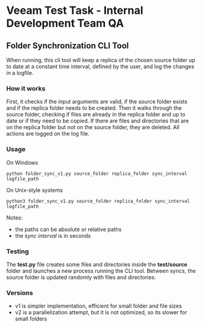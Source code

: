 # Veeam Test Task - Internal Development Team QA

## Folder Synchronization CLI Tool

When running, this cli tool will keep a replica of the chosen source folder up to date at a constant time interval, defined by the user, and log the changes in a logfile.

### How it works

First, it checks if the input arguments are valid, if the source folder exists and if the replica folder needs to be created. Then it walks through the source folder, checking if files are already in the replica folder and up to date or if they need to be copied. If there are files and directories that are on the replica folder but not on the source folder, they are deleted. All actions are logged on the log file.

### Usage

On Windows

```
python folder_sync_v1.py source_folder replica_folder sync_interval logfile_path
```

On Unix-style systems
```
python3 folder_sync_v1.py source_folder replica_folder sync_interval logfile_path
```

Notes:
- the paths can be absolute or relative paths
- the *sync interval* is in seconds

### Testing

The **test.py** file creates some files and directories inside the **test/source** folder and launches a new process running the CLI tool. Between syncs, the source folder is updated randomly with files and directories.

### Versions

- v1 is simpler implementation, efficient for small folder and file sizes
- v2 is a parallelization attempt, but it is not optimized, so its slower for small folders
